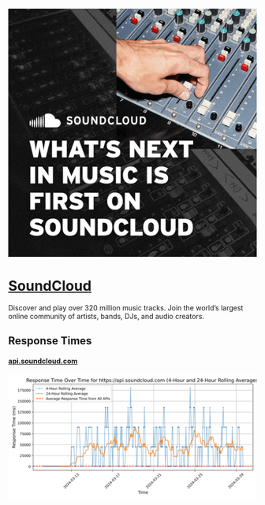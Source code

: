 [![Visit SoundCloud](imagePreview.png)](https://developers.soundcloud.com)

# [SoundCloud](https://developers.soundcloud.com)

Discover and play over 320 million music tracks. Join the world’s largest online community of artists, bands, DJs, and audio creators.

## Response Times

#### [api.soundcloud.com](https://api.soundcloud.com)

![api.soundcloud.com](response-time-charts/6170692e736f756e64636c6f75642e636f6d.svg)
